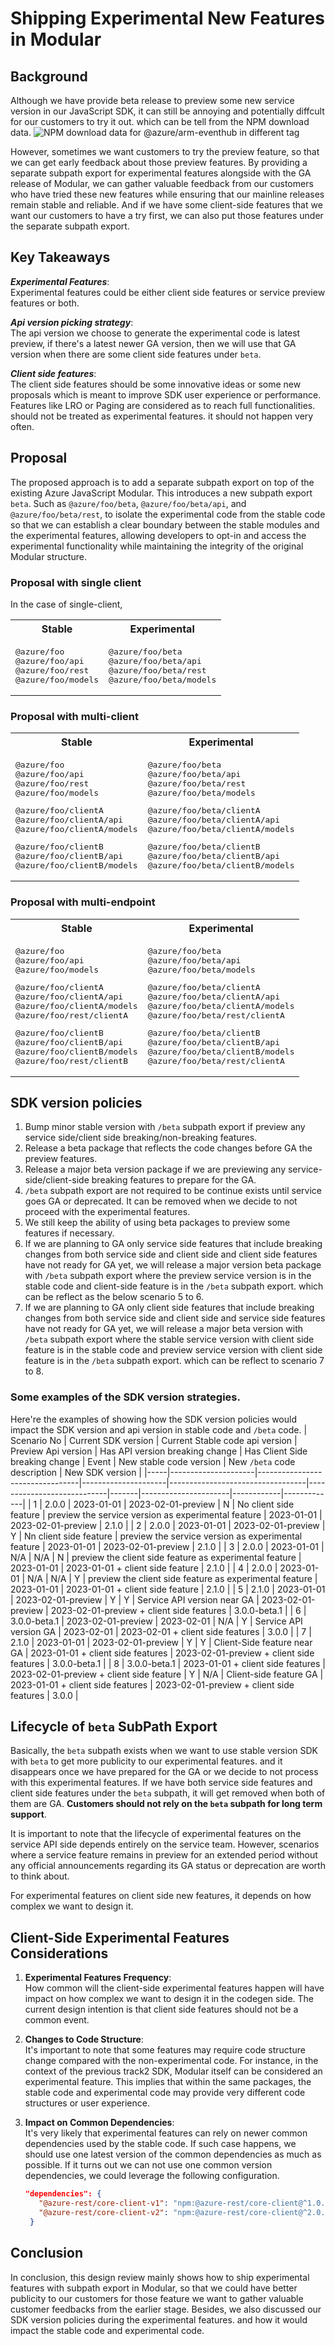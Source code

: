 # Shipping Experimental New Features in Modular

## Background

Although we have provide beta release to preview some new service version in our JavaScript SDK, it can still be annoying and potentially diffcult for our customers to try it out. which can be tell from the NPM download data.
![NPM download data for @azure/arm-eventhub in different tag](image.png)  

However, sometimes we want customers to try the preview feature, so that we can get early feedback about those preview features. By providing a separate subpath export for experimental features alongside with the GA release of Modular, we can gather valuable feedback from our customers who have tried these new features while ensuring that our mainline releases remain stable and reliable. And if we have some client-side features that we want our customers to have a try first, we can also put those features under the separate subpath export.

## Key Takeaways

**_Experimental Features_**:  
Experimental features could be either client side features or service preview features or both.  

**_Api version picking strategy_**:  
The api version we choose to generate the experimental code is latest preview, if there's a latest newer GA version, then we will use that GA version when there are some client side features under `beta`.  

**_Client side features_**:  
The client side features should be some innovative ideas or some new proposals which is meant to improve SDK user experience or performance. Features like LRO or Paging are considered as to reach full functionalities. should not be treated as experimental features. it should not happen very often.  

## Proposal

The proposed approach is to add a separate subpath export on top of the existing Azure JavaScript Modular. This introduces a new subpath export `beta`. Such as `@azure/foo/beta`, `@azure/foo/beta/api`, and `@azure/foo/beta/rest`, to isolate the experimental code from the stable code so that we can establish a clear boundary between the stable modules and the experimental features, allowing developers to opt-in and access the experimental functionality while maintaining the integrity of the original Modular structure.

### Proposal with single client

In the case of single-client,

<!-- markdownlint-disable MD033 -->
<table>
  <tr>
    <th>Stable</th>
    <th>Experimental</th>
  </tr>
  <tr>
    <td>
      <pre lang="typescript">
@azure/foo
@azure/foo/api
@azure/foo/rest
@azure/foo/models
</pre>
</td>
<td>
<pre lang="typescript">
@azure/foo/beta
@azure/foo/beta/api
@azure/foo/beta/rest
@azure/foo/beta/models
</pre>
</td>
  </tr>
</table>
<!-- markdownlint-enable MD033 -->

### Proposal with multi-client

<!-- markdownlint-disable MD033 -->
<table>
  <tr>
    <th>Stable</th>
    <th>Experimental</th>
  </tr>
  <tr>
    <td>
      <pre lang="typescript">
@azure/foo
@azure/foo/api
@azure/foo/rest
@azure/foo/models
</pre>
<pre lang="typescript">
@azure/foo/clientA
@azure/foo/clientA/api
@azure/foo/clientA/models
</pre>
<pre lang="typescript">
@azure/foo/clientB
@azure/foo/clientB/api
@azure/foo/clientB/models
</pre>
</td>
<td>
<pre lang="typescript">
@azure/foo/beta
@azure/foo/beta/api
@azure/foo/beta/rest
@azure/foo/beta/models
</pre>
<pre lang="typescript">
@azure/foo/beta/clientA
@azure/foo/beta/clientA/api
@azure/foo/beta/clientA/models
</pre>
<pre lang="typescript">
@azure/foo/beta/clientB
@azure/foo/beta/clientB/api
@azure/foo/beta/clientB/models
</pre>
</td>
  </tr>
</table>
<!-- markdownlint-enable MD033 -->

### Proposal with multi-endpoint

<!-- markdownlint-disable MD033 -->
<table>
  <tr>
    <th>Stable</th>
    <th>Experimental</th>
  </tr>
  <tr>
    <td>
      <pre lang="typescript">
@azure/foo
@azure/foo/api
@azure/foo/models
</pre>
<pre lang="typescript">
@azure/foo/clientA
@azure/foo/clientA/api
@azure/foo/clientA/models
@azure/foo/rest/clientA
</pre>
<pre lang="typescript">
@azure/foo/clientB
@azure/foo/clientB/api
@azure/foo/clientB/models
@azure/foo/rest/clientB
</pre>
</td>
<td>
<pre lang="typescript">
@azure/foo/beta
@azure/foo/beta/api
@azure/foo/beta/models
</pre>
<pre lang="typescript">
@azure/foo/beta/clientA
@azure/foo/beta/clientA/api
@azure/foo/beta/clientA/models
@azure/foo/beta/rest/clientA
</pre>
<pre lang="typescript">
@azure/foo/beta/clientB
@azure/foo/beta/clientB/api
@azure/foo/beta/clientB/models
@azure/foo/beta/rest/clientA
</pre>
</td>
  </tr>
</table>
<!-- markdownlint-enable MD033 -->

## SDK version policies  

1. Bump minor stable version with `/beta` subpath export if preview any service side/client side breaking/non-breaking features.
1. Release a beta package that reflects the code changes before GA the preview features.
1. Release a major beta version package if we are previewing any service-side/client-side breaking features to prepare for the GA.
1. `/beta` subpath export are not required to be continue exists until service goes GA or deprecated. It can be removed when we decide to not proceed with the experimental features.  
1. We still keep the ability of using beta packages to preview some features if necessary.
1. If we are planning to GA only service side features that include breaking changes from both service side and client side and client side features have not ready for GA yet, we will release a major version beta package with `/beta` subpath export where the preview service version is in the stable code and client-side feature is in the `/beta` subpath export. which can be reflect as the below scenario 5 to 6.
1. If we are planning to GA only client side features that include breaking changes from both service side and client side and service side features have not ready for GA yet, we will release a major beta version with `/beta` subpath export where the stable service version with client side feature is in the stable code and preview service version with client side feature is in the `/beta` subpath export. which can be reflect to scenario 7 to 8.

### Some examples of the SDK version strategies.
Here're the examples of showing how the SDK version policies would impact the SDK version and api version in stable code and `/beta` code.
| Scenario No | Current SDK version |	Current Stable code api version	| Preview Api version	 | Has API version breaking change |	Has Client Side breaking change	| Event	| New stable code version |	New `/beta` code description	| New SDK version |
|-----|---------------------|---------------------------------|---------------------|----------------------------------|----------------------------|-------|----------------------|------------|-------------|
| 1 | 2.0.0 | 2023-01-01 | 2023-02-01-preview | N | No client side feature | preview the service version as experimental feature | 2023-01-01 | 2023-02-01-preview | 2.1.0 |
| 2 | 2.0.0 | 2023-01-01 | 2023-02-01-preview | Y | Nn client side feature | preview the service version as experimental feature | 2023-01-01 | 2023-02-01-preview | 2.1.0 |
| 3 | 2.0.0 | 2023-01-01 | N/A | N/A | N | preview the client side feature as experimental feature | 2023-01-01 | 2023-01-01 + client side feature | 2.1.0 |
| 4 | 2.0.0 | 2023-01-01 | N/A | N/A | Y | preview the client side feature as experimental feature | 2023-01-01 | 2023-01-01 + client side feature | 2.1.0 |
| 5 | 2.1.0 | 2023-01-01 | 2023-02-01-preview | Y | Y | Service API version near GA | 2023-02-01-preview | 2023-02-01-preview + client side features | 3.0.0-beta.1 |
| 6 | 3.0.0-beta.1 | 2023-02-01-preview | 2023-02-01 | N/A | Y | Service API version GA | 2023-02-01 | 2023-02-01 + client side features | 3.0.0 |
| 7 | 2.1.0 | 2023-01-01 | 2023-02-01-preview | Y | Y | Client-Side feature near GA | 2023-01-01 + client side features | 2023-02-01-preview + client side features | 3.0.0-beta.1 |
| 8 | 3.0.0-beta.1 | 2023-01-01 + client side features | 2023-02-01-preview + client side feature | Y | N/A | Client-side feature GA | 2023-01-01 + client side features | 2023-02-01-preview + client side features | 3.0.0 |

## Lifecycle of `beta` SubPath Export

Basically, the `beta` subpath exists when we want to use stable version SDK with `beta` to get more publicity to our experimental features. and it disappears once we have prepared for the GA or we decide to not process with this experimental features. If we have both service side features and client side features under the `beta` subpath, it will get removed when both of them are GA.   **Customers should not rely on the `beta` subpath for long term support**. 

It is important to note that the lifecycle of experimental features on the service API side depends entirely on the service team. However, scenarios where a service feature remains in preview for an extended period without any official announcements regarding its GA status or deprecation are worth to think about.

For experimental features on client side new features, it depends on how complex we want to design it.

## Client-Side Experimental Features Considerations

1. **Experimental Features Frequency**:  
  How common will the client-side experimental features happen will have impact on how complex we want to design it in the codegen side. The current design intention is that client side features should not be a common event.

1. **Changes to Code Structure**:  
  It's important to note that some features may require code structure change compared with the non-experimental code. For instance, in the context of the previous track2 SDK, Modular itself can be considered an experimental feature. This implies that within the same packages, the stable code and experimental code may provide very different code structures or user experience.

1. **Impact on Common Dependencies**:  
  It's very likely that experimental features can rely on newer common dependencies used by the stable code. If such case happens, we should use one latest version of the common dependencies as much as possible. If it turns out we can not use one common version dependencies, we could leverage the following configuration.

   ```json
   "dependencies": {
      "@azure-rest/core-client-v1": "npm:@azure-rest/core-client@^1.0.0",
      "@azure-rest/core-client-v2": "npm:@azure-rest/core-client@^2.0.0"
    } 
   ```

## Conclusion

In conclusion, this design review mainly shows how to ship experimental features with subpath export in Modular, so that we could have better publicity to our customers for those feature we want to gather valuable customer feedbacks from the earlier stage. Besides, we also discussed our SDK version policies during the experimental features. and how it would impact the stable code and experimental code.

